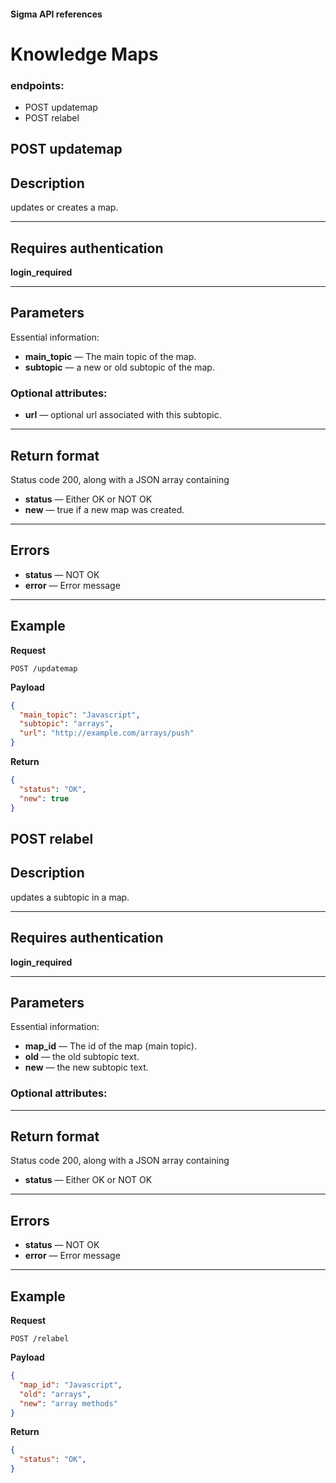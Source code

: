 #### Sigma API references

# Knowledge Maps
### endpoints:
 * POST updatemap
 * POST relabel
 


## POST updatemap

## Description
updates or creates a map.

***

## Requires authentication
**login_required**

***

## Parameters
Essential information:


- **main_topic** — The main topic of the map. 
- **subtopic** — a new or old subtopic of the map. 

### Optional attributes:
- **url** — optional url associated with this subtopic.

***

## Return format
Status code 200, along with a JSON array containing 
- **status** — Either OK or NOT OK
- **new** — true if a new map was created. 

***

## Errors
- **status** — NOT OK
- **error** — Error message

***

## Example
**Request**

    POST /updatemap

**Payload**
``` json
{
  "main_topic": "Javascript",
  "subtopic": "arrays",
  "url": "http://example.com/arrays/push"
}
```


**Return**
``` json
{
  "status": "OK",
  "new": true
}
```




## POST relabel

## Description
updates a subtopic in a map.

***

## Requires authentication
**login_required**

***

## Parameters
Essential information:


- **map_id** — The id of the map (main topic).
- **old** — the old subtopic text.
- **new** — the new subtopic text.

### Optional attributes:

***

## Return format
Status code 200, along with a JSON array containing 
- **status** — Either OK or NOT OK

***

## Errors
- **status** — NOT OK
- **error** — Error message

***

## Example
**Request**

    POST /relabel

**Payload**
``` json
{
  "map_id": "Javascript",
  "old": "arrays",
  "new": "array methods"
}
```


**Return**
``` json
{
  "status": "OK",
}
```
